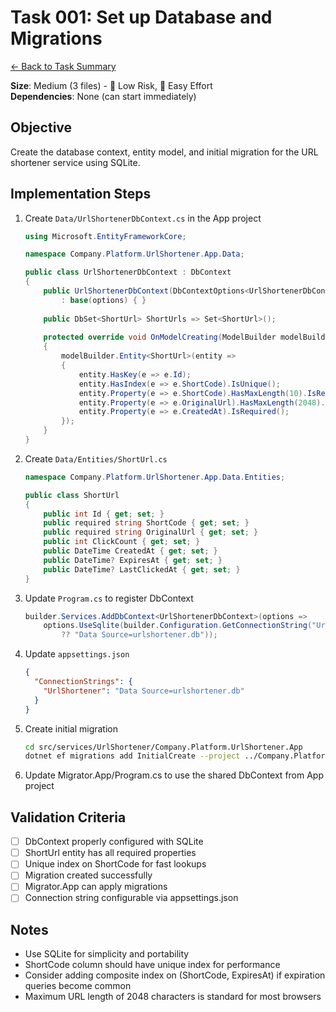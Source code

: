 # Task 001: Set up Database and Migrations

[← Back to Task Summary](./task-summary.md)

**Size**: Medium (3 files) - 🎯 Low Risk, 💪 Easy Effort  
**Dependencies**: None (can start immediately)

## Objective

Create the database context, entity model, and initial migration for the URL shortener service using SQLite.

## Implementation Steps

1. Create `Data/UrlShortenerDbContext.cs` in the App project
   ```csharp
   using Microsoft.EntityFrameworkCore;
   
   namespace Company.Platform.UrlShortener.App.Data;
   
   public class UrlShortenerDbContext : DbContext
   {
       public UrlShortenerDbContext(DbContextOptions<UrlShortenerDbContext> options) 
           : base(options) { }
       
       public DbSet<ShortUrl> ShortUrls => Set<ShortUrl>();
       
       protected override void OnModelCreating(ModelBuilder modelBuilder)
       {
           modelBuilder.Entity<ShortUrl>(entity =>
           {
               entity.HasKey(e => e.Id);
               entity.HasIndex(e => e.ShortCode).IsUnique();
               entity.Property(e => e.ShortCode).HasMaxLength(10).IsRequired();
               entity.Property(e => e.OriginalUrl).HasMaxLength(2048).IsRequired();
               entity.Property(e => e.CreatedAt).IsRequired();
           });
       }
   }
   ```

2. Create `Data/Entities/ShortUrl.cs`
   ```csharp
   namespace Company.Platform.UrlShortener.App.Data.Entities;
   
   public class ShortUrl
   {
       public int Id { get; set; }
       public required string ShortCode { get; set; }
       public required string OriginalUrl { get; set; }
       public int ClickCount { get; set; }
       public DateTime CreatedAt { get; set; }
       public DateTime? ExpiresAt { get; set; }
       public DateTime? LastClickedAt { get; set; }
   }
   ```

3. Update `Program.cs` to register DbContext
   ```csharp
   builder.Services.AddDbContext<UrlShortenerDbContext>(options =>
       options.UseSqlite(builder.Configuration.GetConnectionString("UrlShortener") 
           ?? "Data Source=urlshortener.db"));
   ```

4. Update `appsettings.json`
   ```json
   {
     "ConnectionStrings": {
       "UrlShortener": "Data Source=urlshortener.db"
     }
   }
   ```

5. Create initial migration
   ```bash
   cd src/services/UrlShortener/Company.Platform.UrlShortener.App
   dotnet ef migrations add InitialCreate --project ../Company.Platform.UrlShortener.App
   ```

6. Update Migrator.App/Program.cs to use the shared DbContext from App project

## Validation Criteria

- [ ] DbContext properly configured with SQLite
- [ ] ShortUrl entity has all required properties
- [ ] Unique index on ShortCode for fast lookups
- [ ] Migration created successfully
- [ ] Migrator.App can apply migrations
- [ ] Connection string configurable via appsettings.json

## Notes

- Use SQLite for simplicity and portability
- ShortCode column should have unique index for performance
- Consider adding composite index on (ShortCode, ExpiresAt) if expiration queries become common
- Maximum URL length of 2048 characters is standard for most browsers